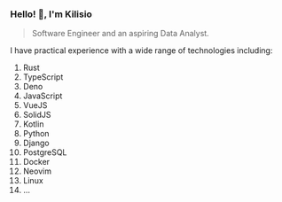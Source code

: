 
### Hello! 👋, I'm Kilisio

> Software Engineer and an aspiring Data Analyst.

I have practical experience with a wide range of technologies including: 

1. Rust
2. TypeScript
3. Deno
4. JavaScript
5. VueJS
6. SolidJS
7. Kotlin
8. Python
9. Django
10. PostgreSQL
11. Docker
12. Neovim
13. Linux
14. ...

